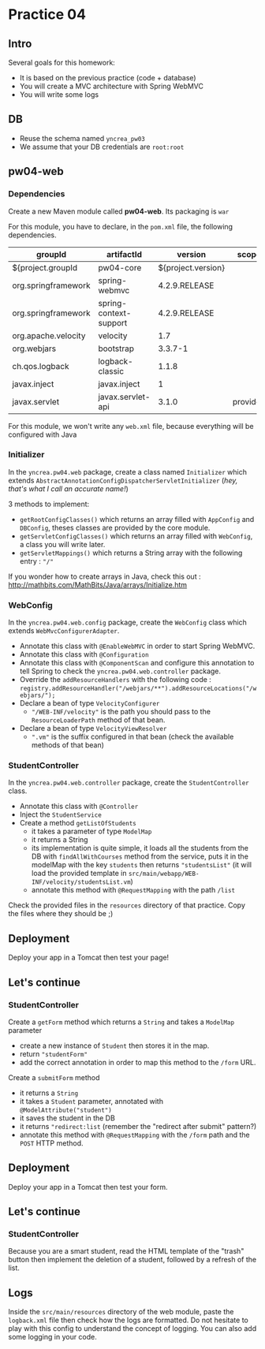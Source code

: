 # Practice 04

## Intro
Several goals for this homework:
* It is based on the previous practice (code + database)
* You will create a MVC architecture with Spring WebMVC 
* You will write some logs

## DB 
* Reuse the schema named `yncrea_pw03`
* We assume that your DB credentials are `root:root`

## pw04-web
### Dependencies
Create a new Maven module called **pw04-web**. Its packaging is `war`

For this module, you have to declare, in the `pom.xml` file, the following dependencies.

|groupId   |artifactId      |  version | scope|
|----------|-------------|------|---|
| ${project.groupId | pw04-core | ${project.version}||
| org.springframework | spring-webmvc | 4.2.9.RELEASE | 
| org.springframework | spring-context-support | 4.2.9.RELEASE || 
| org.apache.velocity| velocity | 1.7 | |
| org.webjars | bootstrap | 3.3.7-1 | |
| ch.qos.logback | logback-classic | 1.1.8 | |
| javax.inject | javax.inject | 1 |
| javax.servlet | javax.servlet-api | 3.1.0 | provided 

For this module, we won't write any `web.xml`  file, because everything will be configured with Java

### Initializer
In the `yncrea.pw04.web` package, create a class named `Initializer` which extends `AbstractAnnotationConfigDispatcherServletInitializer` (_hey, that's what I call an accurate name!_)

3 methods to implement:
- `getRootConfigClasses()` which returns an array filled with `AppConfig` and `DBConfig`, theses classes are provided by the core module.
- `getServletConfigClasses()` which returns an array filled with `WebConfig`, a class you will write later.
- `getServletMappings()` which returns a String array with the following entry : `"/"`

If you wonder how to create arrays in Java, check this out : http://mathbits.com/MathBits/Java/arrays/Initialize.htm

### WebConfig
In the `yncrea.pw04.web.config` package, create the `WebConfig` class which extends `WebMvcConfigurerAdapter`.
- Annotate this class with `@EnableWebMVC` in order to start Spring WebMVC.
- Annotate this class with `@Configuration`
- Annotate this class with `@ComponentScan` and configure this annotation to tell Spring to check the `yncrea.pw04.web.controller` package.
- Override the `addResourceHandlers` with the following code : `registry.addResourceHandler("/webjars/**").addResourceLocations("/webjars/");`
- Declare a bean of type `VelocityConfigurer`
  - `"/WEB-INF/velocity"` is the path you should pass to the `ResourceLoaderPath` method of that bean.
- Declare a bean of type `VelocityViewResolver`
  - `".vm"` is the suffix configured in that bean (check the available methods of that bean)
  
### StudentController
In the `yncrea.pw04.web.controller` package, create the `StudentController` class.
- Annotate this class with `@Controller`
- Inject the `StudentService`
- Create a method `getListOfStudents`
  - it takes a parameter of type `ModelMap`
  - it returns a String
  - its implementation is quite simple, it loads all the students from the DB with `findAllWithCourses` method from the service, puts it in the modelMap with the key `students` then returns `"studentsList"` (it will load the provided template in `src/main/webapp/WEB-INF/velocity/studentsList.vm`)
  - annotate this method with `@RequestMapping` with the path `/list`
  
Check the provided files in the `resources` directory of that practice. Copy the files where they should be ;)

## Deployment
Deploy your app in a Tomcat then test your page!

## Let's continue
### StudentController

Create a `getForm` method which returns a `String` and takes a `ModelMap` parameter
- create a new instance of `Student` then stores it in the map.
- return `"studentForm"`
- add the correct annotation in order to map this method to the `/form` URL.

Create a `submitForm` method
- it returns a `String`
- it takes a `Student` parameter, annotated with `@ModelAttribute("student")`
- it saves the student in the DB
- it returns `"redirect:list` (remember the "redirect after submit" pattern?)
- annotate this method with `@RequestMapping` with the `/form` path and the `POST` HTTP method.

## Deployment
Deploy your app in a Tomcat then test your form.

## Let's continue
### StudentController
Because you are a smart student, read the HTML template of the "trash" button then implement the deletion of a  student, followed by a refresh of the list.

## Logs
Inside the `src/main/resources` directory of the web module, paste the `logback.xml` file then check how the logs are formatted. Do not hesitate to play with this config to understand the concept of logging. You can also add some logging in your code.